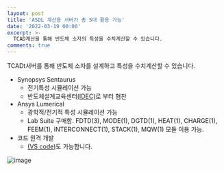 ```yaml
---
layout: post
title: 'ASDL 계산용 서버가 총 5대 활용 가능'
date: '2022-03-19 00:00'
excerpt: >-
  TCAD계산을 통해 반도체 소자의 특성을 수치계산할 수 있습니다.  
comments: true
---
```

TCADt서버를 통해 반도체 소자를 설계하고 특성을 수치계산할 수 있습니다.  

- Synopsys Sentaurus 
   - 전기특성 시뮬레이션 가능 
   - 반도체설계교육센터[(IDEC)](https://www.idec.or.kr/)로 부터 협찬
- Ansys Lumerical
    - 광학적/전기적 특성 시뮬레이션 가능
    - Lab Suite 구매함. FDTD(3), MODE(1), DGTD(1), HEAT(1), CHARGE(1), FEEM(1), INTERCONNECT(1), STACK(1), MQW(1) 모듈 이용 가능.
- 코드 원격 개발
    - [(VS code)](https://code.visualstudio.com/docs/remote/remote-overview)도 가능합니다. 

![image](https://user-images.githubusercontent.com/32427749/159157275-cdac4e3d-4608-49c2-8267-4920a2e6bf7b.png)

